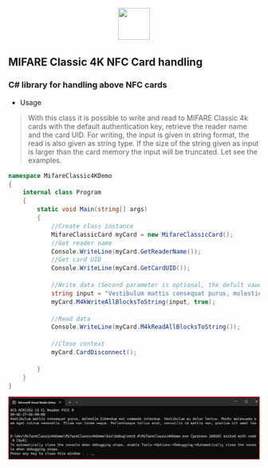 <p align="center">
  <img src=https://devnullsec.hu/logo_small.svg height="64" width="64">
</p>

## MIFARE Classic 4K NFC Card handling 
### C# library for handling above NFC cards


- Usage
> With this class it is possible to write and read to MIFARE Classic 4k cards with the default authentication key, retrieve the reader name and the card UID. For writing, the input is given in string format, the read is also given as string type. If the size of the string given as input is larger than the card memory the input will be truncated. Let see the examples.

```csharp
namespace MifareClassic4KDemo
{
    internal class Program
    {
        static void Main(string[] args)
        {
            //Create class instance
            MifareClassicCard myCard = new MifareClassicCard();
            //Get reader name
            Console.WriteLine(myCard.GetReaderName());
            //Get card UID
            Console.WriteLine(myCard.GetCardUID());
            
            //Write data (Second parameter is optional, the defult vaue is false. You can control with it the delete old data from the card before wite new one.)
            string input = "Vestibulum mattis consequat purus, molestie bibendum est commodo interdum. Vestibulum eu dolor lectus. Morbi malesuada sem eget rutrum venenatis. Etiam non lorem neque. Pellentesque tellus erat, convallis id mattis non, pretium sit amet leo.";
            myCard.M4kWriteAllBlocksToString(input, true);
            
            //Read data
            Console.WriteLine(myCard.M4kReadAllBlocksToString());

            //Close context
            myCard.CardDisconnect();

        }
    }
}
```
<p align="center">
  <img src=./out.jpg>
</p><br>


